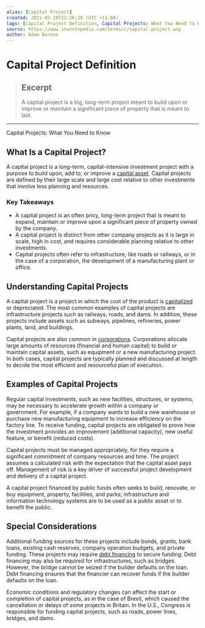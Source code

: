 ```yaml
---
alias: [Capital Project]
created: 2021-02-28T22:26:39 (UTC +11:00)
tags: [Capital Project Definition, Capital Projects: What You Need to Know]
source: https://www.investopedia.com/terms/c/capital-project.asp
author: Adam Barone
---
```


# Capital Project Definition

> ## Excerpt
> A capital project is a big, long-term project meant to build upon or improve or maintain a significant piece of property that is meant to last.

---

Capital Projects: What You Need to Know
## What Is a Capital Project?

A capital project is a long-term, capital-intensive investment project with a purpose to build upon, add to, or improve a [capital asset](https://www.investopedia.com/terms/c/capitalasset.asp). Capital projects are defined by their large scale and large cost relative to other investments that involve less planning and resources.

### Key Takeaways

-   A capital project is an often pricy, long-term project that is meant to expand, maintain or improve upon a significant piece of property owned by the company.
-   A capital project is distinct from other company projects as it is large in scale, high in cost, and requires considerable planning relative to other investments.
-   Capital projects often refer to infrastructure, like roads or railways, or in the case of a corporation, the development of a manufacturing plant or office.

## Understanding Capital Projects

A capital project is a project in which the cost of the product is [capitalized](https://www.investopedia.com/terms/c/capitalize.asp) or depreciated. The most common examples of capital projects are infrastructure projects such as railways, roads, and dams. In addition, these projects include assets such as subways, pipelines, refineries, power plants, land, and buildings.

Capital projects are also common in [corporations](https://www.investopedia.com/terms/c/corporation.asp). Corporations allocate large amounts of resources (financial and human capital) to build or maintain capital assets, such as equipment or a new manufacturing project. In both cases, capital projects are typically planned and discussed at length to decide the most efficient and resourceful plan of execution.

## Examples of Capital Projects

Regular capital investments, such as new facilities, structures, or systems, may be necessary to accelerate growth within a company or government. For example, if a company wants to build a new warehouse or purchase new manufacturing equipment to increase efficiency on the factory line. To receive funding, capital projects are obligated to prove how the investment provides an improvement (additional capacity), new useful feature, or benefit (reduced costs).

Capital projects must be managed appropriately, for they require a significant commitment of company resources and time. The project assumes a calculated risk with the expectation that the capital asset pays off. Management of risk is a key driver of successful project development and delivery of a capital project.

A capital project financed by public funds often seeks to build, renovate, or buy equipment, property, facilities, and parks; infrastructure and information technology systems are to be used as a public asset or to benefit the public.

## Special Considerations

Additional funding sources for these projects include bonds, grants, bank loans, existing cash reserves, company operation budgets, and private funding. These projects may require [debt financing](https://www.investopedia.com/terms/d/debtfinancing.asp) to secure funding. Debt financing may also be required for infrastructures, such as bridges. However, the bridge cannot be seized if the builder defaults on the loan. Debt financing ensures that the financier can recover funds if the builder defaults on the loan.

Economic conditions and regulatory changes can affect the start or completion of capital projects, as in the case of Brexit, which caused the cancellation or delays of some projects in Britain. In the U.S., Congress is responsible for funding capital projects, such as roads, power lines, bridges, and dams.
